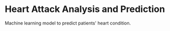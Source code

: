 # Heart Attack Analysis and Prediction
 Machine learning model to predict patients' heart condition.
